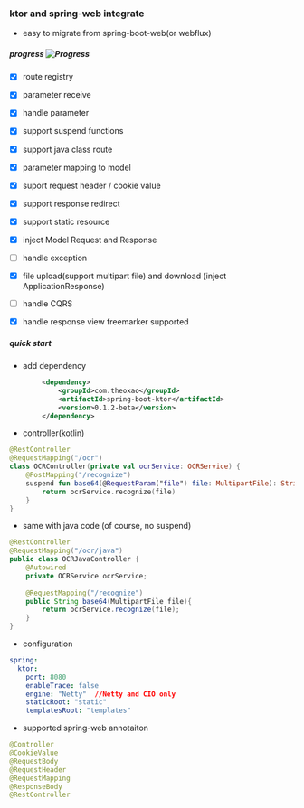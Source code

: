 ### ktor and spring-web integrate
* easy to migrate from spring-boot-web(or webflux)

##### progress ![Progress](http://progressed.io/bar/85)

* [x] route registry  
* [x] parameter receive   
* [x] handle parameter  
* [x] support suspend functions  
* [x] support java class route   
* [x] parameter mapping to model  
* [x] suport request header / cookie value
* [x] support response redirect  
* [x] support static resource  
* [x] inject Model Request and Response
* [ ] handle exception  
* [x] file upload(support multipart file) and download (inject ApplicationResponse)
* [ ] handle CQRS  
* [x] handle response view   freemarker supported


##### quick start
* add dependency
```xml
        <dependency>
            <groupId>com.theoxao</groupId>
            <artifactId>spring-boot-ktor</artifactId>
            <version>0.1.2-beta</version>
        </dependency>
```

* controller(kotlin)
```kotlin
@RestController
@RequestMapping("/ocr")
class OCRController(private val ocrService: OCRService) {
    @PostMapping("/recognize")
    suspend fun base64(@RequestParam("file") file: MultipartFile): String {
        return ocrService.recognize(file)
    }
}
```

* same with java code (of course, no suspend)
```java
@RestController
@RequestMapping("/ocr/java")
public class OCRJavaController {
    @Autowired
    private OCRService ocrService;
    
    @RequestMapping("/recognize")
    public String base64(MultipartFile file){
        return ocrService.recognize(file);
    }
}
```

* configuration
```yaml
spring:
  ktor:
    port: 8080
    enableTrace: false
    engine: "Netty"  //Netty and CIO only
    staticRoot: "static"
    templatesRoot: "templates"
```

* supported spring-web annotaiton
```java
@Controller
@CookieValue
@RequestBody
@RequestHeader
@RequestMapping
@ResponseBody
@RestController
```
